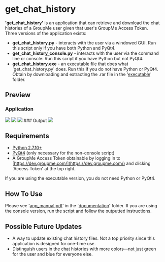 get_chat_history
=======

**'get_chat_history'** is an application that can retrieve and download the chat histories of a GroupMe user given that user's GroupMe Access Token. Three versions of the application exists:
* **get_chat_history.py** - interacts with the user via a windowed GUI. Run this script only if you have both Python and PyQt4.
* **get_chat_history_console.py** - interacts with the user via the command line or console. Run this script if you have Python but not PyQt4.
* **get_chat_history.exe** - an executable file that does what 'get_chat_history.py' does. Run this if you do not have Python or PyQt4. Obtain by downloading and extracting the .rar file in the '[executable](https://github.com/1Paint/groupme_chat_history/tree/master/executable)' folder.

Preview
-------
### Application
<img src="http://i.imgur.com/N0Zqphs.png">

<img src="http://i.imgur.com/5wgm16i.png">

<img src="http://i.imgur.com/YzT7iOv.png">
### Output
<img src="http://i.imgur.com/mV7iA3H.png">

Requirements
-------
* [Python 2.7.10+](https://www.python.org/downloads/)
* [PyQt4](https://www.riverbankcomputing.com/software/pyqt/download) (only necessary for the non-console script)
* A GroupMe Access Token obtainable by logging in to [https://dev.groupme.com/](https://dev.groupme.com/) and clicking 'Access Token' at the top right.

If you are using the executable version, you do not need Python or PyQt4.

How To Use
-------
Please see '[app_manual.pdf](https://github.com/1Paint/groupme_chat_history/blob/master/documentation/app_manual.pdf)' in the '[documentation](https://github.com/1Paint/groupme_chat_history/tree/master/documentation)' folder. If you are using the console version, run the script and follow the outputted instructions.

Possible Future Updates
-------
* A way to update existing chat history files. Not a top priority since this application is designed for one-time use.
* Distinguish users in the chat histories with more colors&mdash;not just green for the user and blue for everyone else.
